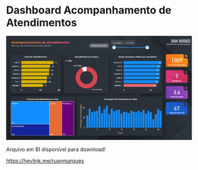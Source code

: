 # Dashboard Acompanhamento de Atendimentos

<div align="center" >
<img src="imagem.jpg"> 
</div>

Arquivo em BI disponível para download!

https://heylink.me/ruanmarques